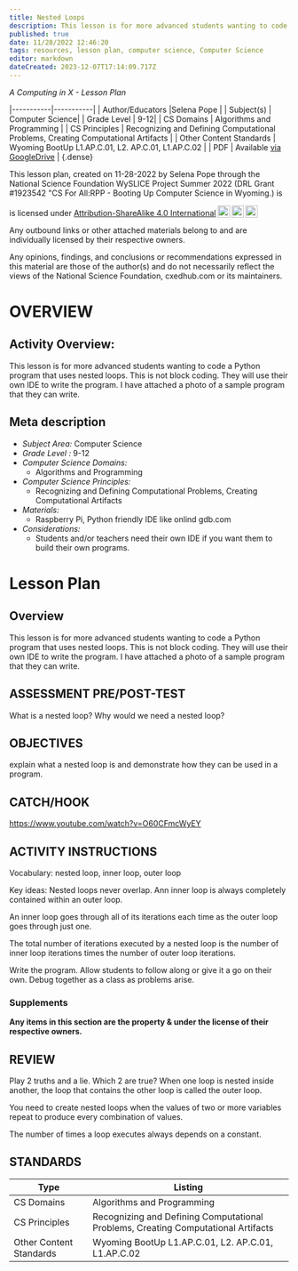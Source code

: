 ```yaml
---
title: Nested Loops
description: This lesson is for more advanced students wanting to code a Python program that uses nested loops. This is not block coding. They will use their own IDE to write the program. I have attached a photo of a sample program that they can write.
published: true
date: 11/28/2022 12:46:20
tags: resources, lesson plan, computer science, Computer Science 
editor: markdown
dateCreated: 2023-12-07T17:14:09.717Z
---
```

*A Computing in X - Lesson Plan*

|-----------|-----------|
| Author/Educators |Selena Pope |
| Subject(s) | Computer Science|
| Grade Level | 9-12|
| CS Domains | Algorithms and Programming |
| CS Principles | Recognizing and Defining Computational Problems, Creating Computational Artifacts |
| Other Content Standards | Wyoming BootUp L1.AP.C.01, L2. AP.C.01, L1.AP.C.02 | 
| PDF | Available [via GoogleDrive](https://drive.google.com/open?id=15NvTCIeSZ-vmOPNSt1kGt_goOwjbu4jU) |
{.dense}






This lesson plan, created on 11-28-2022 by Selena Pope through the National Science Foundation WySLICE Project Summer 2022 (DRL Grant #1923542 "CS For All:RPP - Booting Up Computer Science in Wyoming.) is  <p xmlns:cc="http://creativecommons.org/ns#" >  is licensed under <a href="http://creativecommons.org/licenses/by-sa/4.0/?ref=chooser-v1" target="_blank" rel="license noopener noreferrer" style="display:inline-block;">Attribution-ShareAlike 4.0 International<img style="height:22px!important;margin-left:3px;vertical-align:text-bottom;" src="https://mirrors.creativecommons.org/presskit/icons/cc.svg?ref=chooser-v1"><img style="height:22px!important;margin-left:3px;vertical-align:text-bottom;" src="https://mirrors.creativecommons.org/presskit/icons/by.svg?ref=chooser-v1"><img style="height:22px!important;margin-left:3px;vertical-align:text-bottom;" src="https://mirrors.creativecommons.org/presskit/icons/sa.svg?ref=chooser-v1"></a></p>


Any outbound links or other attached materials belong to and are individually licensed by their respective owners. 


Any opinions, findings, and conclusions or recommendations expressed in this material are those of the author(s) and do not necessarily reflect the views of the National Science Foundation, cxedhub.com or its maintainers.


# OVERVIEW
## Activity Overview:  
This lesson is for more advanced students wanting to code a Python program that uses nested loops. This is not block coding. They will use their own IDE to write the program. I have attached a photo of a sample program that they can write.
## Meta description
+ *Subject Area:* Computer Science 
+ *Grade Level :* 9-12 
+ *Computer Science Domains:*
   + Algorithms and Programming
+ *Computer Science Principles:*
   + Recognizing and Defining Computational Problems, Creating Computational Artifacts
+ *Materials:* 
   + Raspberry Pi, Python friendly IDE like onlind gdb.com
+ *Considerations:*
   + Students and/or teachers need their own IDE if you want them to build their own programs.


# Lesson Plan
## Overview
This lesson is for more advanced students wanting to code a Python program that uses nested loops. This is not block coding. They will use their own IDE to write the program. I have attached a photo of a sample program that they can write.
## ASSESSMENT PRE/POST-TEST
What is a nested loop? Why would we need a nested loop?
## OBJECTIVES
explain what a nested loop is and demonstrate how they can be used in a program.


## CATCH/HOOK
https://www.youtube.com/watch?v=O60CFmcWyEY


## ACTIVITY INSTRUCTIONS
Vocabulary: nested loop, inner loop, outer loop


Key ideas: 
Nested loops never overlap. Ann inner loop is always completely contained within an outer loop. 


An inner loop goes through all of its iterations each time as the outer loop goes through just one. 


The total number of iterations executed by a nested loop is the number of inner loop iterations times the number of outer loop iterations. 


Write the program. Allow students to follow along or give it a go on their own. Debug together as a class as problems arise.


### Supplements
**Any items in this section are the property & under the license of their respective owners.**
  





## REVIEW
Play 2 truths and a lie. Which 2 are true? 
When one loop is nested inside another, the loop that contains the other loop is called the outer loop. 


You need to create nested loops when the values of two or more variables repeat to produce every combination of values. 


The number of times a loop executes always depends on a constant.
## STANDARDS        
| Type | Listing | 
|-----------|-----------|
| CS Domains  | Algorithms and Programming|
| CS Principles   | Recognizing and Defining Computational Problems, Creating Computational Artifacts|
| Other Content Standards | Wyoming BootUp L1.AP.C.01, L2. AP.C.01, L1.AP.C.02  |